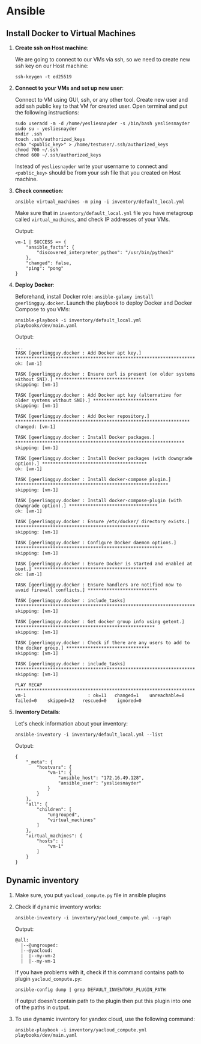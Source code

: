 # Ansible

## Install Docker to Virtual Machines

1. **Create ssh on Host machine**:

    We are going to connect to our VMs via ssh, so we need to create new ssh key on our Host machine:
    ```shell
    ssh-keygen -t ed25519
    ```

1. **Connect to your VMs and set up new user**:

    Connect to VM using GUI, ssh, or any other tool.
    Create new user and add ssh public key to that VM for created user.
    Open terminal and put the following instructions:
    ```shell
    sudo useradd -m -d /home/yesliesnayder -s /bin/bash yesliesnayder
    sudo su - yesliesnayder
    mkdir .ssh
    touch .ssh/authorized_keys
    echo "<public_key>" > /home/testuser/.ssh/authorized_keys
    chmod 700 ~/.ssh
    chmod 600 ~/.ssh/authorized_keys
    ```
    
    Instead of `yesliesnayder` write your username to connect and 
    `<public_key>` should be from your ssh file that you created on Host machine.

1. **Check connection**:

    ```shell
    ansible virtual_machines -m ping -i inventory/default_local.yml
    ```
   Make sure that in `inventory/default_local.yml` file you have metagroup called `virtual_machines`,
   and check IP addresses of your VMs.

   Output:
    ```text
    vm-1 | SUCCESS => {
        "ansible_facts": {
            "discovered_interpreter_python": "/usr/bin/python3"
        },
        "changed": false,
        "ping": "pong"
    }
    ```
   
1. **Deploy Docker**:

    Beforehand, install Docker role: `ansible-galaxy install geerlingguy.docker`.
    Launch the playbook to deploy Docker and Docker Compose to you VMs:

    ```shell
    ansible-playbook -i inventory/default_local.yml playbooks/dev/main.yaml
    ```
   
    Output:
    ```text
    ...
    TASK [geerlingguy.docker : Add Docker apt key.] ********************************************************************
    ok: [vm-1]
    
    TASK [geerlingguy.docker : Ensure curl is present (on older systems without SNI).] *********************************
    skipping: [vm-1]
    
    TASK [geerlingguy.docker : Add Docker apt key (alternative for older systems without SNI).] ************************
    skipping: [vm-1]
    
    TASK [geerlingguy.docker : Add Docker repository.] *****************************************************************
    changed: [vm-1]
    
    TASK [geerlingguy.docker : Install Docker packages.] ***************************************************************
    skipping: [vm-1]
    
    TASK [geerlingguy.docker : Install Docker packages (with downgrade option).] ***************************************
    ok: [vm-1]
    
    TASK [geerlingguy.docker : Install docker-compose plugin.] *********************************************************
    skipping: [vm-1]
    
    TASK [geerlingguy.docker : Install docker-compose-plugin (with downgrade option).] *********************************
    ok: [vm-1]
    
    TASK [geerlingguy.docker : Ensure /etc/docker/ directory exists.] **************************************************
    skipping: [vm-1]
    
    TASK [geerlingguy.docker : Configure Docker daemon options.] *******************************************************
    skipping: [vm-1]
    
    TASK [geerlingguy.docker : Ensure Docker is started and enabled at boot.] ******************************************
    ok: [vm-1]
    
    TASK [geerlingguy.docker : Ensure handlers are notified now to avoid firewall conflicts.] **************************
    
    TASK [geerlingguy.docker : include_tasks] **************************************************************************
    skipping: [vm-1]
    
    TASK [geerlingguy.docker : Get docker group info using getent.] ****************************************************
    skipping: [vm-1]
    
    TASK [geerlingguy.docker : Check if there are any users to add to the docker group.] *******************************
    skipping: [vm-1]
    
    TASK [geerlingguy.docker : include_tasks] **************************************************************************
    skipping: [vm-1]
    
    PLAY RECAP *********************************************************************************************************
    vm-1                       : ok=11   changed=1    unreachable=0    failed=0    skipped=12   rescued=0    ignored=0 
    ```
   
1. **Inventory Details**:

    Let's check information about your inventory:
    ```shell
    ansible-inventory -i inventory/default_local.yml --list
    ```
   
    Output:
    ```text
    {
        "_meta": {
            "hostvars": {
                "vm-1": {
                    "ansible_host": "172.16.49.128",
                    "ansible_user": "yesliesnayder"
                }
            }
        },
        "all": {
            "children": [
                "ungrouped",
                "virtual_machines"
            ]
        },
        "virtual_machines": {
            "hosts": [
                "vm-1"
            ]
        }
    }
    ```

## Dynamic inventory

1. Make sure, you put `yacloud_compute.py` file in ansible plugins

1. Check if dynamic inventory works:

   ```shell
   ansible-inventory -i inventory/yacloud_compute.yml --graph
   ```
   
   Output:
   ```text
   @all:
     |--@ungrouped:
     |--@yacloud:
     |  |--my-vm-2
     |  |--my-vm-1
   ```
   
   If you have problems with it, check if this command contains path to plugin `yacloud_compute.py`:
   ```shell
   ansible-config dump | grep DEFAULT_INVENTORY_PLUGIN_PATH
   ```
   If output doesn't contain path to the plugin then put this plugin into one of the paths in output.

1. To use dynamic inventory for yandex cloud, use the following command:

   ```shell
   ansible-playbook -i inventory/yacloud_compute.yml playbooks/dev/main.yaml
   ```